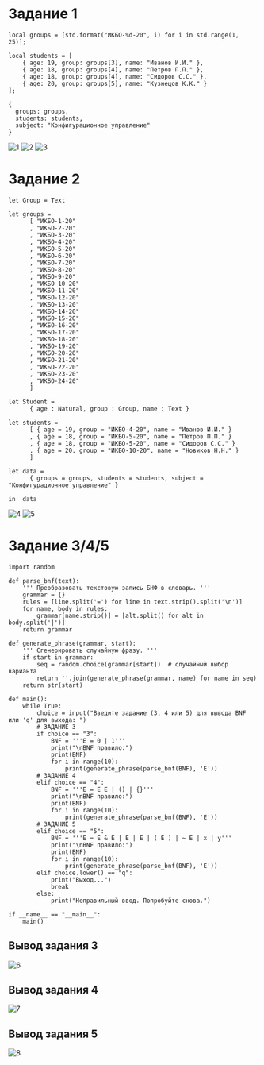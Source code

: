
# **Задание 1**

```
local groups = [std.format("ИКБО-%d-20", i) for i in std.range(1, 25)];

local students = [
    { age: 19, group: groups[3], name: "Иванов И.И." },
    { age: 18, group: groups[4], name: "Петров П.П." },
    { age: 18, group: groups[4], name: "Сидоров С.С." },
    { age: 20, group: groups[5], name: "Кузнецов К.К." }
];

{
  groups: groups,
  students: students,
  subject: "Конфигурационное управление"
}

```
![1](https://github.com/27Marina27/Konf_ypr/blob/main/конф.управление/photo_2024-10-20_21-30-54.jpg)
![2](https://github.com/27Marina27/Konf_ypr/blob/main/%D0%BA%D0%BE%D0%BD%D1%84.%D1%83%D0%BF%D1%80%D0%B0%D0%B2%D0%BB%D0%B5%D0%BD%D0%B8%D0%B5/photo_2024-10-20_21-31-03.jpg)
![3](https://github.com/27Marina27/Konf_ypr/blob/main/%D0%BA%D0%BE%D0%BD%D1%84.%D1%83%D0%BF%D1%80%D0%B0%D0%B2%D0%BB%D0%B5%D0%BD%D0%B8%D0%B5/photo_2024-10-20_21-31-09.jpg)
# **Задание 2**
```
let Group = Text

let groups =
      [ "ИКБО-1-20"
      , "ИКБО-2-20"
      , "ИКБО-3-20"
      , "ИКБО-4-20"
      , "ИКБО-5-20"
      , "ИКБО-6-20"
      , "ИКБО-7-20"
      , "ИКБО-8-20"
      , "ИКБО-9-20"
      , "ИКБО-10-20"
      , "ИКБО-11-20"
      , "ИКБО-12-20"
      , "ИКБО-13-20"
      , "ИКБО-14-20"
      , "ИКБО-15-20"
      , "ИКБО-16-20"
      , "ИКБО-17-20"
      , "ИКБО-18-20"
      , "ИКБО-19-20"
      , "ИКБО-20-20"
      , "ИКБО-21-20"
      , "ИКБО-22-20"
      , "ИКБО-23-20"
      , "ИКБО-24-20"
      ]

let Student =
      { age : Natural, group : Group, name : Text }

let students =
      [ { age = 19, group = "ИКБО-4-20", name = "Иванов И.И." }
      , { age = 18, group = "ИКБО-5-20", name = "Петров П.П." }
      , { age = 18, group = "ИКБО-5-20", name = "Сидоров С.С." }
      , { age = 20, group = "ИКБО-10-20", name = "Новиков Н.Н." }
      ]

let data =
      { groups = groups, students = students, subject = "Конфигурационное управление" }

in  data
```
![4](https://github.com/27Marina27/Konf_ypr/blob/main/%D0%BA%D0%BE%D0%BD%D1%84.%D1%83%D0%BF%D1%80%D0%B0%D0%B2%D0%BB%D0%B5%D0%BD%D0%B8%D0%B5/photo_2024-10-20_21-31-21.jpg)
![5](https://github.com/27Marina27/Konf_ypr/blob/main/%D0%BA%D0%BE%D0%BD%D1%84.%D1%83%D0%BF%D1%80%D0%B0%D0%B2%D0%BB%D0%B5%D0%BD%D0%B8%D0%B5/photo_2024-10-20_21-31-27.jpg)

# **Задание 3/4/5**
```
import random

def parse_bnf(text):
    ''' Преобразовать текстовую запись БНФ в словарь. '''
    grammar = {}
    rules = [line.split('=') for line in text.strip().split('\n')]
    for name, body in rules:
        grammar[name.strip()] = [alt.split() for alt in body.split('|')]
    return grammar

def generate_phrase(grammar, start):
    ''' Сгенерировать случайную фразу. '''
    if start in grammar:
        seq = random.choice(grammar[start])  # случайный выбор варианта
        return ''.join(generate_phrase(grammar, name) for name in seq)
    return str(start)

def main():
    while True:
        choice = input("Введите задание (3, 4 или 5) для вывода BNF или 'q' для выхода: ")
        # ЗАДАНИЕ 3
        if choice == "3":
            BNF = '''E = 0 | 1'''
            print("\nBNF правило:")
            print(BNF)
            for i in range(10):
                print(generate_phrase(parse_bnf(BNF), 'E'))
        # ЗАДАНИЕ 4
        elif choice == "4":
            BNF = '''E = E E | () | {}'''
            print("\nBNF правило:")
            print(BNF)
            for i in range(10):
                print(generate_phrase(parse_bnf(BNF), 'E'))
        # ЗАДАНИЕ 5
        elif choice == "5":
            BNF = '''E = E & E | E | E | ( E ) | ~ E | x | y'''
            print("\nBNF правило:")
            print(BNF)
            for i in range(10):
                print(generate_phrase(parse_bnf(BNF), 'E'))
        elif choice.lower() == "q":
            print("Выход...")
            break
        else:
            print("Неправильный ввод. Попробуйте снова.")

if __name__ == "__main__":
    main()
```
## Вывод задания 3
![6](https://github.com/27Marina27/Konf_ypr/blob/main/%D0%BA%D0%BE%D0%BD%D1%84.%D1%83%D0%BF%D1%80%D0%B0%D0%B2%D0%BB%D0%B5%D0%BD%D0%B8%D0%B5/photo_2024-10-27_21-58-41.jpg)
## Вывод задания 4
![7](https://github.com/27Marina27/Konf_ypr/blob/main/%D0%BA%D0%BE%D0%BD%D1%84.%D1%83%D0%BF%D1%80%D0%B0%D0%B2%D0%BB%D0%B5%D0%BD%D0%B8%D0%B5/photo_2024-10-27_21-58-45.jpg)
## Вывод задания 5
![8](https://github.com/27Marina27/Konf_ypr/blob/main/%D0%BA%D0%BE%D0%BD%D1%84.%D1%83%D0%BF%D1%80%D0%B0%D0%B2%D0%BB%D0%B5%D0%BD%D0%B8%D0%B5/photo_2024-10-27_21-58-48.jpg)

